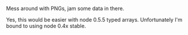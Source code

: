 Mess around with PNGs, jam some data in there.

Yes, this would be easier with node 0.5.5 typed arrays. Unfortunately I'm bound to using node 0.4x stable.
